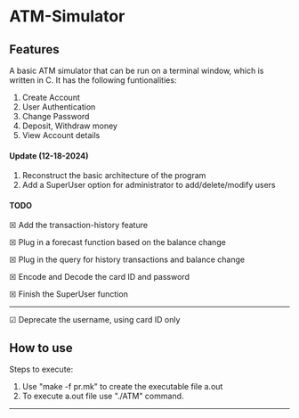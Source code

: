 # ATM-Simulator

## Features
A basic ATM simulator that can be run on a terminal window, which is written in C. It has the following funtionalities:
1. Create Account
2. User Authentication
3. Change Password
4. Deposit, Withdraw money
5. View Account details

#### Update (12-18-2024)
1. Reconstruct the basic architecture of the program
2. Add a SuperUser option for administrator to add/delete/modify users

#### __TODO__
&#9746; Add the transaction-history feature

&#9746; Plug in a forecast function based on the balance change

&#9746; Plug in the query for history transactions and balance change

&#9746; Encode and Decode the card ID and password

&#9746; Finish the SuperUser function

---

&#9745; Deprecate the username, using card ID only

## How to use
Steps to execute:
1. Use "make -f pr.mk" to create the executable file a.out
2. To execute a.out file use "./ATM" command.
---
